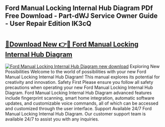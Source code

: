 ## Ford Manual Locking Internal Hub Diagram PDf Free Download - Part-dWJ Service Owner Guide - User Repair Edition IK3cQ

# <h2><a href="http://bc64262.oget.top/?id=Ford+Manual+Locking+Internal+Hub+Diagram">🔗Download New 👉🔴 Ford Manual Locking Internal Hub Diagram</a></h2>

[![Ford Manual Locking Internal Hub Diagram new download](https://i.imgur.com/5g1atiW.png)](http://bc64262.oget.top/?id=Ford+Manual+Locking+Internal+Hub+Diagram)
Exploring New Possibilities Welcome to the world of possibilities with your new Ford Manual Locking Internal Hub Diagram! This manual explores its potential for creativity and innovation. Safety First Please ensure you follow all safety precautions when operating your new Ford Manual Locking Internal Hub Diagram. Ford Manual Locking Internal Hub Diagram advanced features include fingerprint scanning, smart home integration, automatic software updates, and customizable voice commands, all of which can be accessed and customized through the user interface. Support Available 24/7 Ford Manual Locking Internal Hub Diagram. Our customer support team is available 24/7 to assist you with any inquiries.
